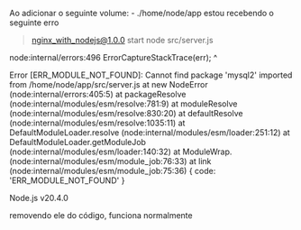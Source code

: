 Ao adicionar o seguinte volume: - ./home/node/app estou recebendo o seguinte erro

> nginx_with_nodejs@1.0.0 start
> node src/server.js

node:internal/errors:496
    ErrorCaptureStackTrace(err);
    ^

Error [ERR_MODULE_NOT_FOUND]: Cannot find package 'mysql2' imported from /home/node/app/src/server.js
    at new NodeError (node:internal/errors:405:5)
    at packageResolve (node:internal/modules/esm/resolve:781:9)
    at moduleResolve (node:internal/modules/esm/resolve:830:20)
    at defaultResolve (node:internal/modules/esm/resolve:1035:11)
    at DefaultModuleLoader.resolve (node:internal/modules/esm/loader:251:12)
    at DefaultModuleLoader.getModuleJob (node:internal/modules/esm/loader:140:32)
    at ModuleWrap.<anonymous> (node:internal/modules/esm/module_job:76:33)
    at link (node:internal/modules/esm/module_job:75:36) {
  code: 'ERR_MODULE_NOT_FOUND'
}

Node.js v20.4.0

removendo ele do código, funciona normalmente
